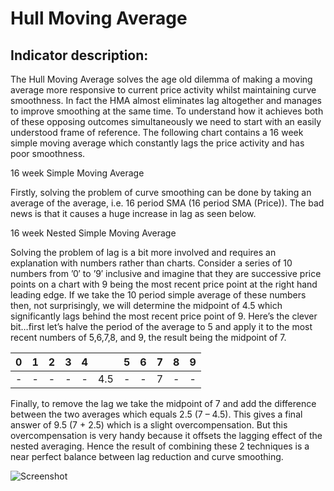 # Hull Moving Average #
## Indicator description: ##
The Hull Moving Average solves the age old dilemma of making a moving average more responsive to current price activity whilst maintaining curve smoothness. In fact the HMA almost eliminates lag altogether and manages to improve smoothing at the same time. To understand how it achieves both of these opposing outcomes simultaneously we need to start with an easily understood frame of reference. The following chart contains a 16 week simple moving average which constantly lags the price activity and has poor smoothness.

16 week Simple Moving Average

Firstly, solving the problem of curve smoothing can be done by taking an average of the average, i.e. 16 period SMA (16 period SMA (Price)). The bad news is that it causes a huge increase in lag as seen below.

16 week Nested Simple Moving Average

Solving the problem of lag is a bit more involved and requires an explanation with numbers rather than charts. Consider a series of 10 numbers from ’0′ to ’9′ inclusive and imagine that they are successive price points on a chart with 9 being the most recent price point at the right hand leading edge. If we take the 10 period simple average of these numbers then, not surprisingly, we will determine the midpoint of 4.5 which significantly lags behind the most recent price point of 9. Here’s the clever bit…first let’s halve the period of the average to 5 and apply it to the most recent numbers of 5,6,7,8, and 9, the result being the midpoint of 7.

0 | 1 | 2 | 3 | 4 |  | 5 | 6 | 7 | 8 | 9
--- | --- | --- | --- | --- | --- | --- | --- | --- | --- | ---
- | - | - | - | - | 4.5 | - | - | 7 | - | -

Finally, to remove the lag we take the midpoint of 7 and add the difference between the two averages which equals 2.5 (7 – 4.5). This gives a final answer of 9.5 (7 + 2.5) which is a slight overcompensation. But this overcompensation is very handy because it offsets the lagging effect of the nested averaging. Hence the result of combining these 2 techniques is a near perfect balance between lag reduction and curve smoothing.

![Screenshot](/../master/ScreenShots/HullMovingAverage_Ind.jpg?raw=true "Hull Moving Average")
